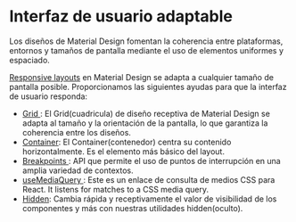# Interfaz de usuario adaptable

<p class="description">Los diseños de Material Design fomentan la coherencia entre plataformas, entornos y tamaños de pantalla mediante el uso de elementos uniformes y espaciado.</p>

[Responsive layouts](https://material.io/design/layout/responsive-layout-grid.html) en Material Design se adapta a cualquier tamaño de pantalla posible. Proporcionamos las siguientes ayudas para que la interfaz de usuario responda:

- [ Grid ](/components/grid/): El Grid(cuadricula) de diseño receptiva de Material Design se adapta al tamaño y la orientación de la pantalla, lo que garantiza la coherencia entre los diseños.
- [ Container](/components/container/): El Container(contenedor) centra su contenido horizontalmente. Es el elemento más básico del layout.
- [ Breakpoints ](/customization/breakpoints/): API que permite el uso de puntos de interrupción en una amplia variedad de contextos.
- [ useMediaQuery ](/components/use-media-query/): Este es un enlace de consulta de medios CSS para React. It listens for matches to a CSS media query.
- [ Hidden](/components/hidden/): Cambia rápida y receptivamente el valor de visibilidad de los componentes y más con nuestras utilidades hidden(oculto).
